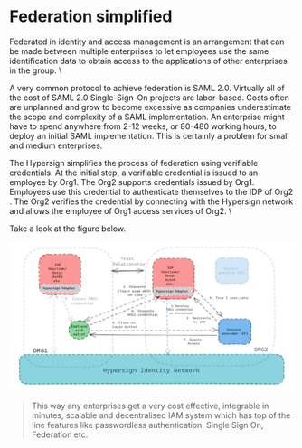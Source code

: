 # Federation simplified

Federated in identity and access management is an arrangement that can be made between multiple enterprises to let employees use the same identification data to obtain access to the applications of other enterprises in the group. \


A very common protocol to achieve federation is SAML 2.0. Virtually all of the cost of SAML 2.0 Single-Sign-On projects are labor-based. Costs often are unplanned and grow to become excessive as  companies underestimate the scope and complexity of a SAML implementation. An enterprise might have to spend anywhere from 2-12 weeks, or 80-480 working  hours, to deploy an  initial SAML implementation. This is certainly a problem for small and medium enterprises.

The Hypersign simplifies the process of federation using verifiable credentials. At the initial step, a verifiable credential is issued to an employee by Org1. The Org2 supports credentials issued by Org1. \
Employees use this credential to authenticate themselves to the IDP of Org2 . The Org2 verifies the credential by connecting with the Hypersign network and allows the employee of Org1 access services of Org2. \


Take a look at the figure below.

![](<../../../.gitbook/assets/image (12).png>)





> This way any enterprises get a very cost effective, integrable in minutes, scalable and decentralised IAM system which has top of the line features like passwordless authentication, Single Sign On, Federation etc.

